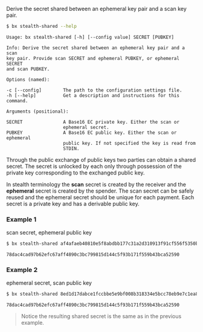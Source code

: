 Derive the secret shared between an ephemeral key pair and a scan key pair.
```sh
$ bx stealth-shared --help
```
```
Usage: bx stealth-shared [-h] [--config value] SECRET [PUBKEY]

Info: Derive the secret shared between an ephemeral key pair and a scan
key pair. Provide scan SECRET and ephemeral PUBKEY, or ephemeral SECRET
and scan PUBKEY.

Options (named):

-c [--config]        The path to the configuration settings file.
-h [--help]          Get a description and instructions for this command.

Arguments (positional):

SECRET               A Base16 EC private key. Either the scan or
                     ephemeral secret.
PUBKEY               A Base16 EC public key. Either the scan or ephemeral
                     public key. If not specified the key is read from
                     STDIN. 
```
Through the public exchange of public keys two parties can obtain a shared secret. The secret is unlocked by each only through possession of the private key corresponding to the exchanged public key.

In stealth terminology the **scan** secret is created by the receiver and the **ephemeral** secret is created by the spender. The scan secret can be safely reused and the ephemeral secret should be unique for each payment. Each secret is a private key and has a derivable public key.
### Example 1
scan secret, ephemeral public key
```sh
$ bx stealth-shared af4afaeb40810e5f8abdbb177c31a2d310913f91cf556f5350bca10cbfe8b9ec 0247140d2811498679fe9a0467a75ac7aa581476c102d27377bc0232635af8ad36
```
```
78dac4cad97b62efc67aff4890c3bc799815d144c5f93b171f559b43bca52590
```
### Example 2
ephemeral secret, scan public key
```sh
$ bx stealth-shared 8ed1d17dabce1fccbbe5e9bf008b318334e5bcc78eb9e7c1ea850b7eb0ddb9c8 031bab84e687e36514eeaf5a017c30d32c1f59dd4ea6629da7970ca374513dd006
```
```
78dac4cad97b62efc67aff4890c3bc799815d144c5f93b171f559b43bca52590
```

> Notice the resulting shared secret is the same as in the previous example.